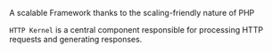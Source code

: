 A scalable Framework thanks to the scaling-friendly nature of PHP

`HTTP Kernel` is a central component responsible for processing HTTP requests and generating responses.
